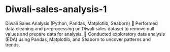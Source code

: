 # Diwali-sales-analysis-1
Diwali Sales Analysis (Python, Pandas, Matplotlib, Seaborn)  🔹 Performed data cleaning and preprocessing on Diwali sales dataset to remove null values and prepare data for analysis. 🔹 Conducted exploratory data analysis (EDA) using Pandas, Matplotlib, and Seaborn to uncover patterns and trends.
